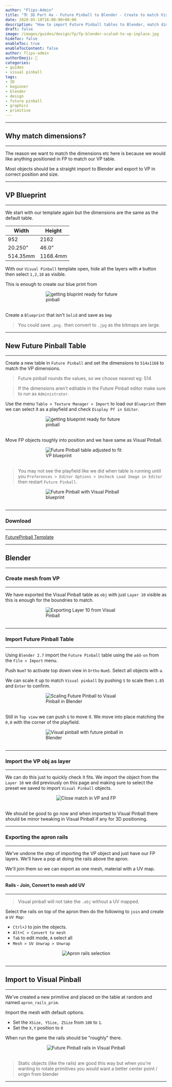 ```yaml
---
author: "Flips-Admin"
title: "🏗️ 3D Part 4a - Future Pinball to Blender - Create to match Visual Pinball Dimensions"
date: 2020-05-18T16:00:00+00:00
description: "How to import Future Pinball tables to Blender, match dimensions and export some rails for a test"
draft: false
image: /images/guides/design/fp/fp-blender-scaled-to-vp-inplace.jpg
hideToc: false
enableToc: true
enableTocContent: false
author: flips-admin
authorEmoji: 🌱
categories:
- guides
- visual pinball
tags: 
- 3D
- beginner
- blender
- design
- future pinball
- graphics
- primitive
---
```


---

## Why match dimensions?

---

The reason we want to match the dimensions etc here is because we would like anything positioned in FP to match our VP table.

Most objects should be a straight import to Blender and export to VP in correct position and size.

---

## VP Blueprint

---

We start with our template again but the dimensions are the same as the default table.

|Width 	|Height
|---|---
952 	|2162
20.250” 	|46.0”
514.35mm|1168.4mm

With our `Visual Pinball` template open, hide all the layers with `#` button then select `1,2,10` as visible.

This is enough to create our blue print from

<div id="banner" style="overflow: hidden; display: flex; justify-content:space-around;">
    <div class="" style="max-width: 50%; max-height: 40%;">
        <img src="/images/guides/design/fp/create-bp-for-fp.jpg" alt="getting bluprint ready for future pinball"/>
    </div>
</div>
<br>

Create a `Blueprint` that isn't `Solid` and save as `bmp`

> You could save `.png.` then convert to `.jpg` as the bitmaps are large.

---

## New Future Pinball Table

---

Create a new table in `Future Pinball` and set the dimensions to `514x1168` to match the VP dimensions.

> Future pinball rounds the values, so we choose nearest eg: 514

> If the dimensions aren't editable in the Future Pinball editor make sure to run as `Administrator`.

Use the menu `Table > Texture Manager > Import` to load our `Blueprint` then we can select it as a playfield and check `Display Pf in Editor`.

<div id="banner" style="overflow: hidden; display: flex; justify-content:space-around;">
    <div class="" style="max-width: 50%; max-height: 40%;">
        <img src="/images/guides/design/fp/bp-in-fp.jpg" alt="getting blueprint ready for future pinball"/>
    </div>
</div>
<br>

Move FP objects roughly into position and we have same as Visual Pinball.

<div id="banner" style="overflow: hidden; display: flex; justify-content:space-around;">
    <div class="" style="max-width: 50%; max-height: 40%;">
        <img src="/images/guides/design/fp/vp-fp-matched.jpg" alt="Future Pinball table adjusted to fit VP blueprint"/>
    </div>
</div>
<br>

> You may not see the playfield like we did when table is running until you `Preferences > Editor Options > Uncheck Load Image in Editor` then restart `Future Pinball`.

<div id="banner" style="overflow: hidden; display: flex; justify-content:space-around;">
    <div class="" style="max-width: 50%; max-height: 40%;">
        <img src="/images/guides/design/fp/vp-fp-matched-pf.jpg" alt="Future Pinball with Visual Pinball blueprint"/>
    </div>
</div>
<br>

---

### Download 

---

[FuturePinball Template](/dl/fp/fflips-blank-vpsize.7z)

---

## Blender

---

### Create mesh from VP

---

We have exported the Visual Pinball table as `obj` with just `Layer 10` visible as this is enough for the boundries to match.

<div id="banner" style="overflow: hidden; display: flex; justify-content:space-around;">
    <div class="" style="max-width: 50%; max-height: 40%;">
        <img src="/images/guides/design/fp/export-vp-obj.jpg" alt="Exporting Layer 10 from Visual Pinball"/>
    </div>
</div>
<br>

---

### Import Future Pinball Table

---

Using `Blender 2.7` import the `Future Pinball` table using the `add-on` from the `File > Import` menu.

Push `Num7` to activate top down view in `Ortho` `Num5`. Select all objects with `a`.

We can scale it up to match `Visual pinball` by pushing `S` to scale then `1.85` and `Enter` to confirm.

<div id="banner" style="overflow: hidden; display: flex; justify-content:space-around;">
    <div class="" style="max-width: 50%; max-height: 40%;">
        <img src="/images/guides/design/fp/fp-blender-scaled-to-vp.jpg" alt="Scaling Future Pinball to Visual Pinball in Blender"/>
    </div>
</div>
<br>

Still in `Top view` we can push `G` to move it. We move into place matching the `0,0` with the corner of the playfield.

<div id="banner" style="overflow: hidden; display: flex; justify-content:space-around;">
    <div class="" style="max-width: 50%; max-height: 40%;">
        <img src="/images/guides/design/fp/fp-blender-scaled-to-vp-inplace.jpg" alt="Visual pinball with future pinball in Blender"/>
    </div>
</div>
<br>

---

### Import the VP obj as layer

---

We can do this just to quickly check it fits. We import the object from the `Layer 10` we did previously on this page and making sure to select the preset we saved to import `Visual Pinball` objects.

<div id="banner" style="overflow: hidden; display: flex; justify-content:space-around;">
    <div class="" style="max-width: 50%; max-height: 40%;">
        <img src="/images/guides/design/fp/fp-vp-matched-blender.jpg" alt="Close match in VP and FP"/>
    </div>
</div>
<br>

We should be good to go now and when imported to Visual Pinball there should be minor tweaking in Visual Pinball if any for 3D positioning.

---

### Exporting the apron rails

---

We've undone the step of importing the VP object and just have our FP layers. We'll have a pop at doing the rails above the apron.

We'll join them so we can export as one mesh, material with a UV map.

---

#### Rails - Join, Convert to mesh add UV

---

> Visual pinball will not take the `.obj` without a UV mapped.

Select the rails on top of the apron then do the following to `join` and create a `UV Map`:

- `Ctrl+J` to join the objects. 
- `Alt+C > Convert to mesh`
- `Tab` to edit mode, `A` select all
- `Mesh > UV Unwrap > Unwrap`

<div id="banner" style="overflow: hidden; display: flex; justify-content:space-around;">
    <div class="" style="max-width: 50%; max-height: 40%;">
        <img src="/images/guides/design/fp/blend-selected-fp-apron-rails.jpg" alt="Apron rails selection"/>
    </div>
</div>
<br>

---

## Import to Visual Pinball

---

We've created a new primitive and placed on the table at random and named `apron_rails_prim`.

Import the mesh with default options.

- Set the `XSize, YSize, ZSize` from `100` to `1`. 
- Set the `X,Y` position to `0`

When run the game the rails should be "roughly" there.

<div id="banner" style="overflow: hidden; display: flex; justify-content:space-around;">
    <div class="" style="max-width: 50%; max-height: 40%;">
        <img src="/images/guides/design/fp/apron-rails-from-fp.jpg" alt="Future Pinball rails in Visual Pinball"/>
    </div>
</div>
<br>

> Static objects (like the rails) are good this way but when you're wanting to rotate primitives you would want a better center point / origin from blender

---